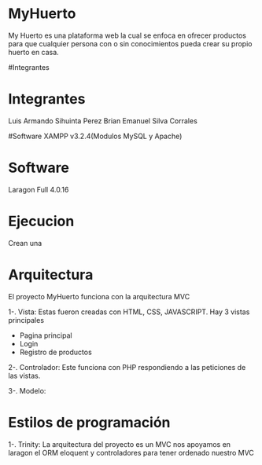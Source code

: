 # MyHuerto

My Huerto es una plataforma web la cual se enfoca en ofrecer productos para que cualquier persona con o sin conocimientos pueda crear su propio huerto en casa.

#Integrantes
# Integrantes
Luis Armando Sihuinta Perez
Brian Emanuel Silva Corrales

#Software
XAMPP v3.2.4(Modulos MySQL y Apache)
# Software
Laragon Full 4.0.16

# Ejecucion
Crean una

# Arquitectura
El proyecto MyHuerto funciona con la arquitectura MVC

1-. Vista: Estas fueron creadas con HTML, CSS, JAVASCRIPT. Hay 3 vistas principales
  - Pagina principal
  - Login 
  - Registro de productos

2-. Controlador: Este funciona con PHP respondiendo a las peticiones de las vistas.

3-. Modelo: 

# Estilos de programación
1-. Trinity: La arquitectura del proyecto es un MVC nos apoyamos en laragon el ORM eloquent y controladores para tener ordenado nuestro MVC
